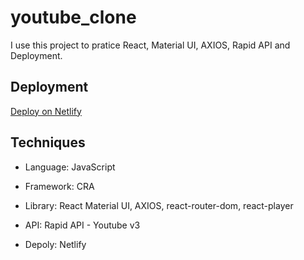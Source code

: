 # youtube_clone
I use this project to pratice React, Material UI, AXIOS, Rapid API and Deployment.

## Deployment
[Deploy on Netlify](https://cute-jalebi-add575.netlify.app)

## Techniques
* Language: JavaScript

* Framework: CRA

* Library: React Material UI, AXIOS, react-router-dom, react-player

* API: Rapid API - Youtube v3

* Depoly: Netlify
